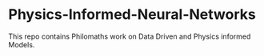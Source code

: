 # Physics-Informed-Neural-Networks
This repo contains Philomaths work on Data Driven and Physics informed Models. 
